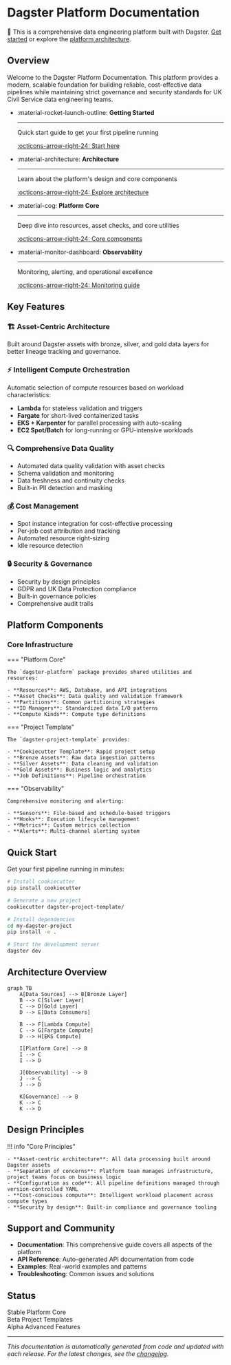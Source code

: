 # Dagster Platform Documentation

<div class="govuk-banner">
  🚀 This is a comprehensive data engineering platform built with Dagster. 
  <a href="getting-started/quick-start/">Get started</a> or explore the <a href="architecture/platform-overview/">platform architecture</a>.
</div>

## Overview

Welcome to the Dagster Platform Documentation. This platform provides a modern, scalable foundation for building reliable, cost-effective data pipelines while maintaining strict governance and security standards for UK Civil Service data engineering teams.

<div class="grid cards" markdown>

-   :material-rocket-launch-outline: **Getting Started**

    ---
    
    Quick start guide to get your first pipeline running
    
    [:octicons-arrow-right-24: Start here](getting-started/overview.md)

-   :material-architecture: **Architecture**

    ---
    
    Learn about the platform's design and core components
    
    [:octicons-arrow-right-24: Explore architecture](architecture/platform-overview.md)

-   :material-cog: **Platform Core**

    ---
    
    Deep dive into resources, asset checks, and core utilities
    
    [:octicons-arrow-right-24: Core components](platform-core/resources.md)

-   :material-monitor-dashboard: **Observability**

    ---
    
    Monitoring, alerting, and operational excellence
    
    [:octicons-arrow-right-24: Monitoring guide](observability/monitoring.md)

</div>

## Key Features

### 🏗️ Asset-Centric Architecture
Built around Dagster assets with bronze, silver, and gold data layers for better lineage tracking and governance.

### ⚡ Intelligent Compute Orchestration
Automatic selection of compute resources based on workload characteristics:
- **Lambda** for stateless validation and triggers
- **Fargate** for short-lived containerized tasks
- **EKS + Karpenter** for parallel processing with auto-scaling
- **EC2 Spot/Batch** for long-running or GPU-intensive workloads

### 🔍 Comprehensive Data Quality
- Automated data quality validation with asset checks
- Schema validation and monitoring
- Data freshness and continuity checks
- Built-in PII detection and masking

### 💰 Cost Management
- Spot instance integration for cost-effective processing
- Per-job cost attribution and tracking
- Automated resource right-sizing
- Idle resource detection

### 🔒 Security & Governance
- Security by design principles
- GDPR and UK Data Protection compliance
- Built-in governance policies
- Comprehensive audit trails

## Platform Components

### Core Infrastructure

=== "Platform Core"
    
    The `dagster-platform` package provides shared utilities and resources:
    
    - **Resources**: AWS, Database, and API integrations
    - **Asset Checks**: Data quality and validation framework
    - **Partitions**: Common partitioning strategies
    - **IO Managers**: Standardized data I/O patterns
    - **Compute Kinds**: Compute type definitions

=== "Project Template"
    
    The `dagster-project-template` provides:
    
    - **Cookiecutter Template**: Rapid project setup
    - **Bronze Assets**: Raw data ingestion patterns
    - **Silver Assets**: Data cleaning and validation
    - **Gold Assets**: Business logic and analytics
    - **Job Definitions**: Pipeline orchestration

=== "Observability"
    
    Comprehensive monitoring and alerting:
    
    - **Sensors**: File-based and schedule-based triggers
    - **Hooks**: Execution lifecycle management
    - **Metrics**: Custom metrics collection
    - **Alerts**: Multi-channel alerting system

## Quick Start

Get your first pipeline running in minutes:

```bash
# Install cookiecutter
pip install cookiecutter

# Generate a new project
cookiecutter dagster-project-template/

# Install dependencies
cd my-dagster-project
pip install -e .

# Start the development server
dagster dev
```

## Architecture Overview

```mermaid
graph TB
    A[Data Sources] --> B[Bronze Layer]
    B --> C[Silver Layer]
    C --> D[Gold Layer]
    D --> E[Data Consumers]
    
    B --> F[Lambda Compute]
    C --> G[Fargate Compute]
    D --> H[EKS Compute]
    
    I[Platform Core] --> B
    I --> C
    I --> D
    
    J[Observability] --> B
    J --> C
    J --> D
    
    K[Governance] --> B
    K --> C
    K --> D
```

## Design Principles

!!! info "Core Principles"
    
    - **Asset-centric architecture**: All data processing built around Dagster assets
    - **Separation of concerns**: Platform team manages infrastructure, project teams focus on business logic
    - **Configuration as code**: All pipeline definitions managed through version-controlled YAML
    - **Cost-conscious compute**: Intelligent workload placement across compute types
    - **Security by design**: Built-in compliance and governance tooling

## Support and Community

- **Documentation**: This comprehensive guide covers all aspects of the platform
- **API Reference**: Auto-generated API documentation from code
- **Examples**: Real-world examples and patterns
- **Troubleshooting**: Common issues and solutions

## Status

<span class="status-badge status-badge--stable">Stable</span> Platform Core  
<span class="status-badge status-badge--beta">Beta</span> Project Templates  
<span class="status-badge status-badge--alpha">Alpha</span> Advanced Features  

---

*This documentation is automatically generated from code and updated with each release. For the latest changes, see the [changelog](reference/changelog.md).*